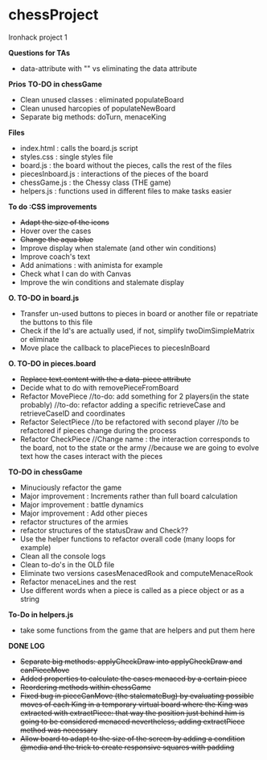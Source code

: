 # chessProject
Ironhack project 1

**Questions for TAs**
- data-attribute with "" vs eliminating the data attribute

**Prios**
**TO-DO in chessGame**
- Clean unused classes : eliminated populateBoard
- Clean unused harcopies of populateNewBoard
- Separate big methods: doTurn, menaceKing

**Files**
- index.html : calls the board.js script
- styles.css : single styles file
- board.js : the board without the pieces, calls the rest of the files
- piecesInboard.js : interactions of the pieces of the board
- chessGame.js : the Chessy class (THE game)
- helpers.js : functions used in different files to make tasks easier

**To do :CSS improvements**
- ~~Adapt the size of the icons~~
- Hover over the cases
- ~~Change the aqua blue~~
- Improve display when stalemate (and other win conditions)
- Improve coach's text
- Add animations : with animista for example
- Check what I can do with Canvas
- Improve the win conditions and stalemate display

**O. TO-DO in board.js**
- Transfer un-used buttons to pieces in board or another file or repatriate the buttons to this file
- Check if the Id's are actually used, if not, simplify twoDimSimpleMatrix or eliminate
- Move place the callback to placePieces to piecesInBoard

**O. TO-DO in pieces.board**
- ~~Replace text.content with the a data-piece attribute~~
- Decide what to do with removePieceFromBoard
- Refactor MovePiece
    //to-do: add something for 2 players(in the state probably)
    //to-do: refactor adding a specific retrieveCase and retrieveCaseID and coordinates
- Refactor SelectPiece
    //to be refactored with second player
    //to be refactored if pieces change during the process
- Refactor CheckPiece
    //Change name : the interaction corresponds to the board, not to the state or the army
    //because we are going to evolve text how the cases interact with the pieces
    
**TO-DO in chessGame**
- Minuciously refactor the game
- Major improvement : Increments rather than full board calculation
- Major improvement : battle dynamics
- Major improvement : Add other pieces
- refactor structures of the armies
- refactor structures of the statusDraw and Check??
- Use the helper functions to refactor overall code (many loops for example)
- Clean all the console logs
- Clean to-do's in the OLD file
- Eliminate two versions casesMenacedRook and computeMenaceRook
- Refactor menaceLines and the rest
- Use different words when a piece is called as a piece object or as a string

**To-Do in helpers.js**
- take some functions from the game that are helpers and put them here


**DONE LOG**
- ~~Separate big methods: applyCheckDraw into applyCheckDraw and canPieceMove~~
- ~~Added properties to calculate the cases menaced by a certain piece~~
- ~~Reordering methods within chessGame~~
- ~~Fixed bug in pieceCanMove (the stalemateBug) by evaluating possible moves of each King in a temporary virtual board where the King was extracted with extractPiece: that way the position just behind him is going to be considered menaced nevertheless, adding extractPiece method was necessary~~
- ~~Allow board to adapt to the size of the screen by adding a condition @media and the trick to create responsive squares with padding~~

